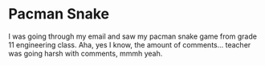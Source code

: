 # Pacman Snake

I was going through my email and saw my pacman snake game from grade 11 engineering class.
Aha, yes I know, the amount of comments... teacher was going harsh with comments, mmmh yeah.